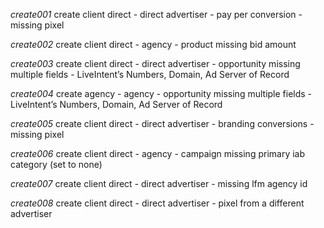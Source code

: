 *create001* create client direct - direct advertiser - pay per conversion - missing pixel

*create002* create client direct - agency - product missing bid amount

*create003* create client direct - direct advertiser - opportunity missing multiple fields - LiveIntent’s Numbers, Domain, Ad Server of Record

*create004* create agency - agency - opportunity missing multiple fields - LiveIntent’s Numbers, Domain, Ad Server of Record

*create005* create client direct - direct advertiser - branding conversions - missing pixel

*create006* create client direct - agency - campaign missing primary iab category (set to none)

*create007* create client direct - direct advertiser - missing lfm agency id

*create008* create client direct - direct advertiser - pixel from a different advertiser
